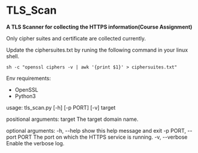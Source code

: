 # TLS_Scan
**A TLS Scanner for collecting the HTTPS information(Course Assignment)** 

Only cipher suites and certificate are collected currently.

Update the ciphersuites.txt by runing the following command in your linux shell.

```sh -c "openssl ciphers -v | awk '{print $1}' > ciphersuites.txt"```

Env requirements:
- OpenSSL
- Python3

usage: tls_scan.py [-h] [-p PORT] [-v] target

positional arguments:
  target                The target domain name.

optional arguments:
  -h, --help            show this help message and exit
  -p PORT, --port PORT  The port on which the HTTPS service is running.
  -v, --verbose         Enable the verbose log.
